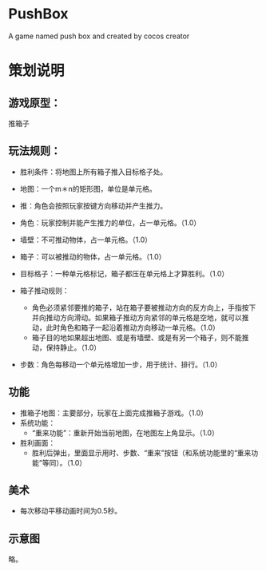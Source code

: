 # PushBox
A game named push box and created by cocos creator

# 策划说明

## 游戏原型：
   推箱子

## 玩法规则：
- 胜利条件：将地图上所有箱子推入目标格子处。
- 地图：一个m＊n的矩形图，单位是单元格。
- 推：角色会按照玩家按键方向移动并产生推力。
- 角色：玩家控制并能产生推力的单位，占一单元格。（1.0）
- 墙壁：不可推动物体，占一单元格。（1.0）
- 箱子：可以被推动的物体，占一单元格。（1.0）
- 目标格子：一种单元格标记，箱子都压在单元格上才算胜利。（1.0）
- 箱子推动规则：
    - 角色必须紧邻要推的箱子，站在箱子要被推动方向的反方向上，手指按下并向推动方向滑动。如果箱子推动方向紧邻的单元格是空地，就可以推动，此时角色和箱子一起沿着推动方向移动一单元格。（1.0）
    - 箱子目的地如果超出地图、或是有墙壁、或是有另一个箱子，则不能推动，保持静止。（1.0）

- 步数：角色每移动一个单元格增加一步，用于统计、排行。（1.0）


## 功能
- 推箱子地图：主要部分，玩家在上面完成推箱子游戏。（1.0）
- 系统功能：
    - “重来功能”：重新开始当前地图，在地图左上角显示。（1.0）
- 胜利画面：
    - 胜利后弹出，里面显示用时、步数、“重来”按钮（和系统功能里的“重来功能”等同）。（1.0）

## 美术
- 每次移动平移动画时间为0.5秒。

## 示意图
略。
